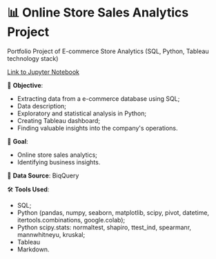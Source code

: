 # 📊 Online Store Sales Analytics Project
Portfolio Project of E-commerce Store Analytics (SQL, Python, Tableau technology stack)

[Link to Jupyter Notebook](https://colab.research.google.com/drive/1Ju0_iEaSHdChvefgpCnD6rkIYLw22Wri?usp=sharing)

🎯 **Objective**:
  - Extracting data from a e-commerce  database using SQL;
  - Data description;
  - Exploratory and statistical analysis in Python;
  - Creating Tableau dashboard;
  - Finding valuable insights into the company's operations.

📌 **Goal**:
- Online store sales analytics;
- Identifying business insights.

📂 **Data Source**: BiqQuery

🛠️ **Tools Used**:
- SQL;
- Python (pandas, numpy, seaborn, matplotlib, scipy, pivot, datetime, itertools.combinations, google.colab);
- Python scipy.stats: normaltest, shapiro, ttest_ind, spearmanr, mannwhitneyu, kruskal;
- Tableau
- Markdown.
